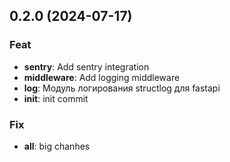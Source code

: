 ## 0.2.0 (2024-07-17)

### Feat

- **sentry**: Add sentry integration
- **middleware**: Add logging middleware
- **log**: Модуль логирования structlog для fastapi
- **init**: init commit

### Fix

- **all**: big chanhes
